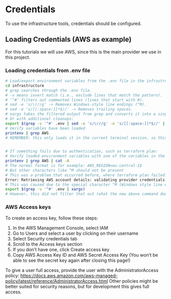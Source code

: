 # Credentials

To use the infrastructure tools, credentials should be configured. 

## Loading Credentials (AWS as example)
For this tutorials we will use AWS, since this is the main provider we use in this project.

### Loading credentials from .env file
```sh
# Load/export environment variables from the .env file in the infrastructure folder
cd infrastructure
# grep searches through the .env file.
# -v means invert match (i.e., exclude lines that match the pattern).
# '^#' filters out commented lines (lines that start with #).
# sed -e 's/\r//g' -> Removes Windows-style line endings (^M).
# sed -e 's/[[:space:]]*$//' -> Removes trailing spaces.
# xargs takes the filtered output from grep and converts it into a single-line argument to be able to execute it
# Or with additional cleanups:
export $(grep -v '^#' .env | sed -e 's/\r//g' -e 's/[[:space:]]*$//' | xargs)
# Verify variables have been loaded
printenv | grep AWS
# REMEMBER: this only loads it in the current terminal session, so this has to be done in the same terminal session you use Terraform with!


# If something fails due to authentication, such as terraform plan:
# Verify loaded environment variables with one of the variables in the .env file (-A shows hidden characters):
printenv | grep AWS | cat -A
# The normal format is for example: AWS_REGION=eu-central-1$
# But other characters like ^M should not be present
# This was a problem that occurred before, where terraform plan failed:
Error: Retrieving AWS account details: validating provider credentials: retrieving caller identity from STS: operation error STS: GetCallerIdentity, decomposing request: net/http: invalid header field value for "Authorization"
# This was caused due to the special character ^M (Windows style line endings in the .env file), which was loaded by:
export $(grep -v '^#' .env | xargs)
# However, this did not filter that out (what the new above command does), which caused Terraform to fail authentication with AWS.
```

### AWS Access keys
To create an access key, follow these steps:
1. In the AWS Management Console, select IAM
2. Go to Users and select a user by clicking on their username
3. Select Security credentials tab
4. Scroll to the Access keys section
5. If you don’t have one, click Create access key
6. Copy AWS Access Key ID and AWS Secret Access Key (You won’t be able to see the secret key again after closing this page!) 

To give a user full access, provide the user with the AdministratorAccess policy: https://docs.aws.amazon.com/aws-managed-policy/latest/reference/AdministratorAccess.html
Other policies might be better suited for security reasons, but for development this gives full access.